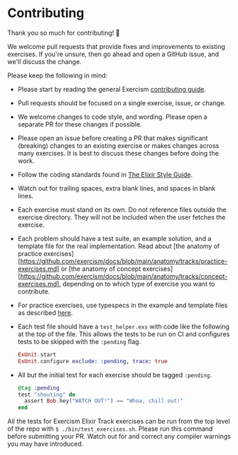 # Contributing

Thank you so much for contributing! :tada:

We welcome pull requests that provide fixes and improvements to existing
exercises. If you're unsure, then go ahead and open a GitHub issue, and we'll
discuss the change.

Please keep the following in mind:

- Please start by reading the general Exercism [contributing guide](https://github.com/exercism/x-api/blob/master/CONTRIBUTING.md#the-exercise-data).

- Pull requests should be focused on a single exercise, issue, or change.

- We welcome changes to code style, and wording. Please open a separate PR for
  these changes if possible.

- Please open an issue before creating a PR that makes significant (breaking)
  changes to an existing exercise or makes changes across many exercises. It is
  best to discuss these changes before doing the work.

- Follow the coding standards found in
  [The Elixir Style Guide](https://github.com/lexmag/elixir-style-guide).

- Watch out for trailing spaces, extra blank lines, and spaces in blank lines.

- Each exercise must stand on its own. Do not reference files outside the
  exercise directory. They will not be included when the user fetches the
  exercise.

- Each problem should have a test suite, an example solution, and a template
  file for the real implementation. Read about [the anatomy of practice exercises][https://github.com/exercism/docs/blob/main/anatomy/tracks/practice-exercises.md] or [the anatomy of concept exercises][https://github.com/exercism/docs/blob/main/anatomy/tracks/concept-exercises.md], depending on to which type of exercise you want to contribute.

- For practice exercises, use typespecs in the example and template files as described [here](http://elixir-lang.org/getting-started/typespecs-and-behaviours.html).

- Each test file should have a `test_helper.exs` with code like the following
  at the top of the file. This allows the tests to be run on CI and configures
  tests to be skipped with the `:pending` flag.

    ```elixir
    ExUnit.start
    ExUnit.configure exclude: :pending, trace: true
    ```

- All but the initial test for each exercise should be tagged `:pending`.

    ```elixir
    @tag :pending
    test "shouting" do
      assert Bob.hey("WATCH OUT!") == "Whoa, chill out!"
    end
    ```

All the tests for Exercism Elixir Track exercises can be run from the top level of the repo
with `$ ./bin/test_exercises.sh`. Please run this command before submitting your PR. Watch out
for and correct any compiler warnings you may have introduced.
